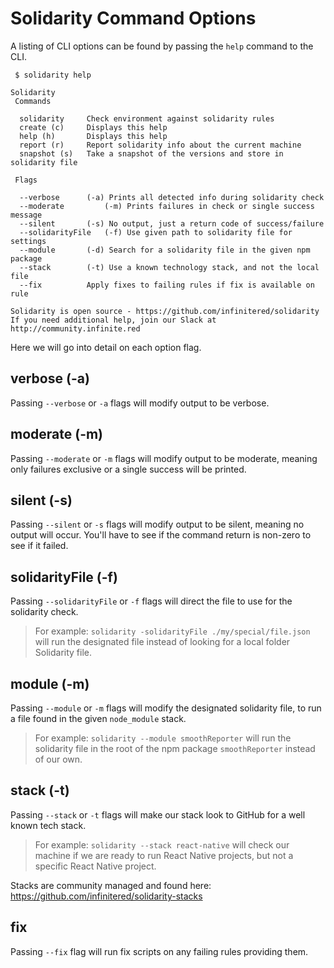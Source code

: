 # Solidarity Command Options
A listing of CLI options can be found by passing the `help` command to the CLI.

```
 $ solidarity help

Solidarity
 Commands

  solidarity     Check environment against solidarity rules
  create (c)     Displays this help
  help (h)       Displays this help
  report (r)     Report solidarity info about the current machine
  snapshot (s)   Take a snapshot of the versions and store in solidarity file

 Flags

  --verbose		 (-a) Prints all detected info during solidarity check
  --moderate		 (-m) Prints failures in check or single success message
  --silent		 (-s) No output, just a return code of success/failure
  --solidarityFile	 (-f) Use given path to solidarity file for settings
  --module		 (-d) Search for a solidarity file in the given npm package
  --stack		 (-t) Use a known technology stack, and not the local file
  --fix		     Apply fixes to failing rules if fix is available on rule

Solidarity is open source - https://github.com/infinitered/solidarity
If you need additional help, join our Slack at http://community.infinite.red
```

Here we will go into detail on each option flag.

## verbose (-a)
Passing `--verbose` or `-a` flags will modify output to be verbose.

## moderate (-m)
Passing `--moderate` or `-m` flags will modify output to be moderate, meaning only failures exclusive or a single success will be printed.

## silent (-s)
Passing `--silent` or `-s` flags will modify output to be silent, meaning no output will occur.  You'll have to see if the command return is non-zero to see if it failed.

## solidarityFile (-f)
Passing `--solidarityFile` or `-f` flags will direct the file to use for the solidarity check.

> For example:  `solidarity -solidarityFile ./my/special/file.json` will run the designated file instead of looking for a local folder Solidarity file.

## module (-m)
Passing `--module` or `-m` flags will modify the designated solidarity file, to run a file found in the given `node_module` stack.

> For example:  `solidarity --module smoothReporter` will run the solidarity file in the root of the npm package `smoothReporter` instead of our own.

## stack (-t)
Passing `--stack` or `-t` flags will make our stack look to GitHub for a well known tech stack.

> For example: `solidarity --stack react-native` will check our machine if we are ready to run React Native projects, but not a specific React Native project.

Stacks are community managed and found here: https://github.com/infinitered/solidarity-stacks

## fix
Passing `--fix` flag will run fix scripts on any failing rules providing them.
